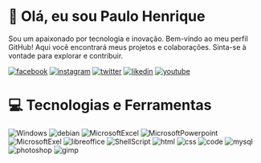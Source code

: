 # 👋 Olá, eu sou Paulo Henrique
Sou um apaixonado por tecnologia e inovação. Bem-vindo ao meu perfil GitHub! Aqui você encontrará meus projetos e colaborações. Sinta-se à vontade para explorar e contribuir.

[![facebook](https://img.shields.io/badge/Facebook-1877F2?style=for-the-badge&logo=facebook&logoColor=white)](https://www.facebook.com/PAULOHPEDRO29/)
[![instagram](https://img.shields.io/badge/Instagram-E4405F?style=for-the-badge&logo=instagram&logoColor=white)](https://www.instagram.com/paulohpedro/)
[![twitter](https://img.shields.io/badge/Twitter-1DA1F2?style=for-the-badge&logo=twitter&logoColor=white)](https://x.com/Paulohpedro30)
[![likedin](https://img.shields.io/badge/LinkedIn-0077B5?style=for-the-badge&logo=linkedin&logoColor=white)](https://www.linkedin.com/in/paulohpedro/)
[![youtube](https://img.shields.io/badge/YouTube-FF0000?style=for-the-badge&logo=youtube&logoColor=white)](https://www.youtube.com/@paulohpedro)

# 💻 Tecnologias e Ferramentas
 ![Windows](https://img.shields.io/badge/Windows-0078D6?style=for-the-badge&logo=windows&logoColor=white)
  ![debian](https://img.shields.io/badge/Debian-A81D33?style=for-the-badge&logo=debian&logoColor=white)
   ![MicrosoftExcel](https://img.shields.io/badge/Microsoft_Excel-217346?style=for-the-badge&logo=microsoft-excel&logoColor=white)
  ![MicrosoftPowerpoint](https://img.shields.io/badge/Microsoft_PowerPoint-B7472A?style=for-the-badge&logo=microsoft-powerpoint&logoColor=white)
 ![MicrosoftExel](https://img.shields.io/badge/Microsoft_Excel-217346?style=for-the-badge&logo=microsoft-excel&logoColor=white)
 ![libreoffice](https://img.shields.io/badge/LibreOffice-18A303?style=for-the-badge&logo=LibreOffice&logoColor=white)
 ![ShellScript](https://img.shields.io/badge/Shell_Script-121011?style=for-the-badge&logo=gnu-bash&logoColor=white)
 ![html](https://img.shields.io/badge/HTML-239120?style=for-the-badge&logo=html5&logoColor=white)
 ![css](https://img.shields.io/badge/CSS-239120?&style=for-the-badge&logo=css3&logoColor=white)
 ![code](https://img.shields.io/badge/Visual_Studio_Code-0078D4?style=for-the-badge&logo=visual%20studio%20code&logoColor=white)
 ![mysql](https://img.shields.io/badge/MySQL-00000F?style=for-the-badge&logo=mysql&logoColor=white)
 ![photoshop](https://img.shields.io/badge/Adobe%20Photoshop-31A8FF?style=for-the-badge&logo=Adobe%20Photoshop&logoColor=black)
 ![gimp](https://img.shields.io/badge/gimp-5C5543?style=for-the-badge&logo=gimp&logoColor=white)
